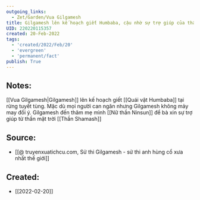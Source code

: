```yaml
---
outgoing_links:
  - Zet/Garden/Vua Gilgamesh
title: Gilgamesh lên kế hoạch giết Humbaba, cậu nhờ sự trợ giúp của thần mặt trời
UID: 220220115357
created: 20-Feb-2022
tags:
  - 'created/2022/Feb/20'
  - 'evergreen'
  - 'permanent/fact'
publish: True
---
```

## Notes:
[[Vua Gilgamesh|Gilgamesh]] lên kế hoạch giết [[Quái vật Humbaba]] tại rừng tuyết tùng. Mặc dù mọi người can ngăn nhưng Gilgamesh không mảy may đổi ý. Gilgamesh đến thăm mẹ mình [[Nữ thần Ninsun]] để bà xin sự trợ giúp từ thần mặt trời [[Thần Shamash]]

## Source:
- [[@ truyenxuatichcu.com, Sử thi Gilgamesh - sử thi anh hùng cổ xưa nhất thế giới]]



## Created:
- [[2022-02-20]]
